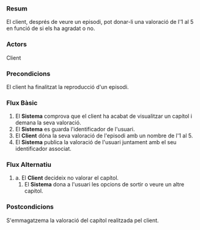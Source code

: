 
### Resum

El client, després de veure un episodi, pot donar-li una valoració de l'1 al 5 en funció de si els ha agradat o no.

### Actors

Client

### Precondicions

El client ha finalitzat la reproducció d'un episodi.

### Flux Bàsic

1. El **Sistema** comprova que el client ha acabat de visualitzar un capítol i demana la seva valoració.
2. El **Sistema** es guarda l'identificador de l'usuari.
3. El **Client** dóna la seva valoració de l'episodi amb un nombre de l'1 al 5.
4. El **Sistema** publica la valoració de l'usuari juntament amb el seu identificador associat.

### Flux Alternatiu

1. a. El **Client** decideix no valorar el capítol.
	1. El **Sistema** dona a l'usuari les opcions de sortir o veure un altre capitol.

### Postcondicions

S'emmagatzema la valoració del capítol realitzada pel client.